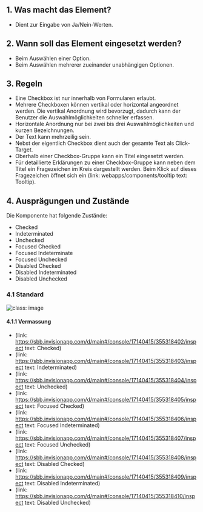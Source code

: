 ## 1. Was macht das Element?
* Dient zur Eingabe von Ja/Nein-Werten.

## 2. Wann soll das Element eingesetzt werden? 
* Beim Auswählen einer Option.
* Beim Auswählen mehrerer zueinander unabhängigen Optionen.

## 3. Regeln 
* Eine Checkbox ist nur innerhalb von Formularen erlaubt.
* Mehrere Checkboxen können vertikal oder horizontal angeordnet werden. Die vertikal Anordnung wird bevorzugt, dadurch kann der Benutzer die Auswahlmöglichkeiten schneller erfassen.
* Horizontale Anordnung nur bei zwei bis drei Auswahlmöglichkeiten und kurzen Bezeichnungen.
* Der Text kann mehrzeilig sein.
* Nebst der eigentlich Checkbox dient auch der gesamte Text als Click-Target.
* Oberhalb einer Checkbox-Gruppe kann ein Titel eingesetzt werden.
* Für detaillierte Erklärungen zu einer Checkbox-Gruppe kann neben dem Titel ein Fragezeichen im Kreis dargestellt werden. Beim Klick auf dieses Fragezeichen öffnet sich ein (link: webapps/components/tooltip text: Tooltip).

## 4. Ausprägungen und Zustände 
Die Komponente hat folgende Zustände:
* Checked
* Indeterminated
* Unchecked
* Focused Checked
* Focused Indeterminate
* Focused Unchecked
* Disabled Checked
* Disabled Indeterminated
* Disabled Unchecked

### 4.1 Standard
![](https://raw.githubusercontent.com/sbb-design-systems/sbb-design-system/master/webapp/components/checkbox/images/checkbox_default.png 'class: image')


#### 4.1.1 Vermassung
* (link: https://sbb.invisionapp.com/d/main#/console/17140415/355318402/inspect text: Checked)
* (link: https://sbb.invisionapp.com/d/main#/console/17140415/355318403/inspect text: Indeterminated)
* (link: https://sbb.invisionapp.com/d/main#/console/17140415/355318404/inspect text: Unchecked)
* (link: https://sbb.invisionapp.com/d/main#/console/17140415/355318405/inspect text: Focused Checked)
* (link: https://sbb.invisionapp.com/d/main#/console/17140415/355318406/inspect text: Focused Indeterminated)
* (link: https://sbb.invisionapp.com/d/main#/console/17140415/355318407/inspect text: Focused Unchecked)
* (link: https://sbb.invisionapp.com/d/main#/console/17140415/355318408/inspect text: Disabled Checked)
* (link: https://sbb.invisionapp.com/d/main#/console/17140415/355318409/inspect text: Disabled Indeterminated)
* (link: https://sbb.invisionapp.com/d/main#/console/17140415/355318410/inspect text: Disabled Unchecked)